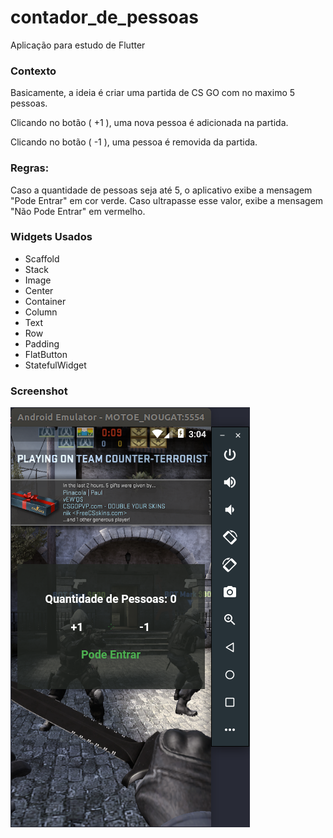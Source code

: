 # contador_de_pessoas

Aplicação para estudo de Flutter

### Contexto

Basicamente, a ideia é criar uma partida de CS GO com no maximo 5 pessoas.

Clicando no botão ( +1 ), uma nova pessoa é adicionada na partida.

Clicando no botão ( -1 ), uma pessoa é removida da partida. 

### Regras:

Caso a quantidade de pessoas seja até 5, o aplicativo exibe a mensagem "Pode Entrar" em cor verde. Caso ultrapasse esse valor, exibe a mensagem "Não Pode Entrar" em vermelho.

### Widgets Usados

- Scaffold
- Stack
- Image
- Center
- Container
- Column
- Text
- Row
- Padding
- FlatButton
- StatefulWidget


### Screenshot



![screenshot](https://raw.githubusercontent.com/claudivanmoreira/flutter-course-projects/master/contador_de_pessoas/screenshot.png)
